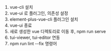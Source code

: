1. vue-cli 설치
2. vue-ui 로 플러그인, 의존성 설정
3. element-plus-vue-cli 플러그인 설치
4. vue-ui 종료
5. 새로 생성한 vue 디렉토리로 이동 후, npm run serve
6. tui-viewer, tui-editor 연동
7. npm run lint --fix 명령어